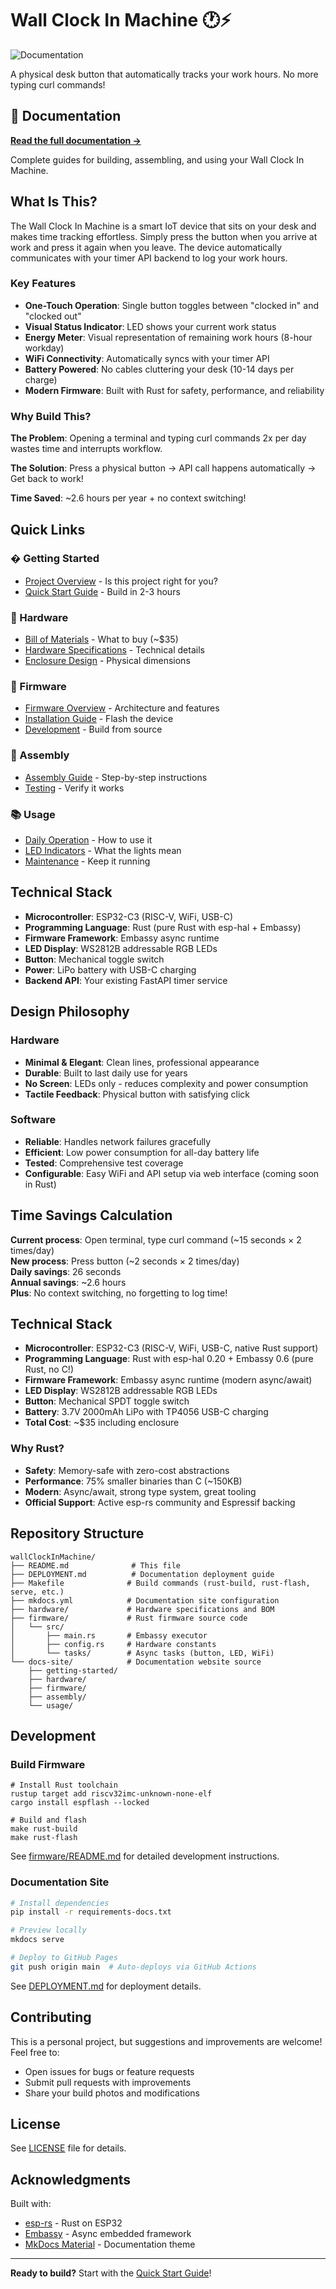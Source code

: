 # Wall Clock In Machine 🕐⚡

![Documentation](https://github.com/lanterno/office-wall-clock/actions/workflows/deploy-docs.yml/badge.svg)

A physical desk button that automatically tracks your work hours. No more typing curl commands!

## 📖 Documentation

**[Read the full documentation →](https://lanterno.github.io/office-wall-clock/)**

Complete guides for building, assembling, and using your Wall Clock In Machine.

## What Is This?

The Wall Clock In Machine is a smart IoT device that sits on your desk and makes time tracking effortless. Simply press the button when you arrive at work and press it again when you leave. The device automatically communicates with your timer API backend to log your work hours.

### Key Features

- **One-Touch Operation**: Single button toggles between "clocked in" and "clocked out"
- **Visual Status Indicator**: LED shows your current work status
- **Energy Meter**: Visual representation of remaining work hours (8-hour workday)
- **WiFi Connectivity**: Automatically syncs with your timer API
- **Battery Powered**: No cables cluttering your desk (10-14 days per charge)
- **Modern Firmware**: Built with Rust for safety, performance, and reliability

### Why Build This?

**The Problem**: Opening a terminal and typing curl commands 2x per day wastes time and interrupts workflow.

**The Solution**: Press a physical button → API call happens automatically → Get back to work!

**Time Saved**: ~2.6 hours per year + no context switching!

## Quick Links

### � Getting Started
- [Project Overview](https://lanterno.github.io/office-wall-clock/getting-started/overview/) - Is this project right for you?
- [Quick Start Guide](https://lanterno.github.io/office-wall-clock/getting-started/quick-start/) - Build in 2-3 hours

### 🔧 Hardware
- [Bill of Materials](hardware/BILL_OF_MATERIALS.md) - What to buy (~$35)
- [Hardware Specifications](hardware/HARDWARE_SPECS.md) - Technical details
- [Enclosure Design](hardware/ENCLOSURE_DESIGN.md) - Physical dimensions

### 💾 Firmware
- [Firmware Overview](https://lanterno.github.io/office-wall-clock/firmware/overview/) - Architecture and features
- [Installation Guide](https://lanterno.github.io/office-wall-clock/firmware/installation/) - Flash the device
- [Development](firmware/README.md) - Build from source

### 🔨 Assembly
- [Assembly Guide](https://lanterno.github.io/office-wall-clock/assembly/preparation/) - Step-by-step instructions
- [Testing](https://lanterno.github.io/office-wall-clock/assembly/testing/) - Verify it works

### 📚 Usage
- [Daily Operation](https://lanterno.github.io/office-wall-clock/usage/daily-operation/) - How to use it
- [LED Indicators](https://lanterno.github.io/office-wall-clock/usage/led-indicators/) - What the lights mean
- [Maintenance](https://lanterno.github.io/office-wall-clock/usage/maintenance/) - Keep it running

## Technical Stack

- **Microcontroller**: ESP32-C3 (RISC-V, WiFi, USB-C)
- **Programming Language**: Rust (pure Rust with esp-hal + Embassy)
- **Firmware Framework**: Embassy async runtime
- **LED Display**: WS2812B addressable RGB LEDs
- **Button**: Mechanical toggle switch
- **Power**: LiPo battery with USB-C charging
- **Backend API**: Your existing FastAPI timer service

## Design Philosophy

### Hardware
- **Minimal & Elegant**: Clean lines, professional appearance
- **Durable**: Built to last daily use for years
- **No Screen**: LEDs only - reduces complexity and power consumption
- **Tactile Feedback**: Physical button with satisfying click

### Software
- **Reliable**: Handles network failures gracefully
- **Efficient**: Low power consumption for all-day battery life
- **Tested**: Comprehensive test coverage
- **Configurable**: Easy WiFi and API setup via web interface (coming soon in Rust)

## Time Savings Calculation

**Current process**: Open terminal, type curl command (~15 seconds × 2 times/day)  
**New process**: Press button (~2 seconds × 2 times/day)  
**Daily savings**: 26 seconds  
**Annual savings**: ~2.6 hours  
**Plus**: No context switching, no forgetting to log time!

## Technical Stack

- **Microcontroller**: ESP32-C3 (RISC-V, WiFi, USB-C, native Rust support)
- **Programming Language**: Rust with esp-hal 0.20 + Embassy 0.6 (pure Rust, no C!)
- **Firmware Framework**: Embassy async runtime (modern async/await)
- **LED Display**: WS2812B addressable RGB LEDs
- **Button**: Mechanical SPDT toggle switch
- **Battery**: 3.7V 2000mAh LiPo with TP4056 USB-C charging
- **Total Cost**: ~$35 including enclosure

### Why Rust?
- **Safety**: Memory-safe with zero-cost abstractions
- **Performance**: 75% smaller binaries than C (~150KB)
- **Modern**: Async/await, strong type system, great tooling
- **Official Support**: Active esp-rs community and Espressif backing

## Repository Structure

```
wallClockInMachine/
├── README.md              # This file
├── DEPLOYMENT.md          # Documentation deployment guide
├── Makefile              # Build commands (rust-build, rust-flash, serve, etc.)
├── mkdocs.yml            # Documentation site configuration
├── hardware/             # Hardware specifications and BOM
├── firmware/             # Rust firmware source code
│   └── src/
│       ├── main.rs       # Embassy executor
│       ├── config.rs     # Hardware constants
│       └── tasks/        # Async tasks (button, LED, WiFi)
└── docs-site/            # Documentation website source
    ├── getting-started/
    ├── hardware/
    ├── firmware/
    ├── assembly/
    └── usage/
```

## Development

### Build Firmware

```fish
# Install Rust toolchain
rustup target add riscv32imc-unknown-none-elf
cargo install espflash --locked

# Build and flash
make rust-build
make rust-flash
```

See [firmware/README.md](firmware/README.md) for detailed development instructions.

### Documentation Site

```bash
# Install dependencies
pip install -r requirements-docs.txt

# Preview locally
mkdocs serve

# Deploy to GitHub Pages
git push origin main  # Auto-deploys via GitHub Actions
```

See [DEPLOYMENT.md](DEPLOYMENT.md) for deployment details.

## Contributing

This is a personal project, but suggestions and improvements are welcome! Feel free to:
- Open issues for bugs or feature requests
- Submit pull requests with improvements
- Share your build photos and modifications

## License

See [LICENSE](LICENSE) file for details.

## Acknowledgments

Built with:
- [esp-rs](https://github.com/esp-rs) - Rust on ESP32
- [Embassy](https://embassy.dev/) - Async embedded framework
- [MkDocs Material](https://squidfunk.github.io/mkdocs-material/) - Documentation theme

---

**Ready to build?** Start with the [Quick Start Guide](https://lanterno.github.io/office-wall-clock/getting-started/quick-start/)!
